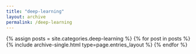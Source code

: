 ```yaml
---
title: "deep-learning"
layout: archive
permalink: /deep-learning
---
```



{% assign posts = site.categories.deep-learning %}
{% for post in posts %} {% include archive-single.html type=page.entries_layout %} {% endfor %}